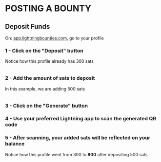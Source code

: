 # POSTING A BOUNTY

## Deposit Funds

On: [app.lightningbounties.com](https://app.lightningbounties.com/me), go to your profile

### 1 - Click on the "Deposit" button

Notice how this profile already has 300 sats

<figure><img src="../.gitbook/assets/image (30).png" alt=""><figcaption></figcaption></figure>

### 2 - Add the amount of sats to deposit

In this example, we are adding 500 sats

<figure><img src="../.gitbook/assets/image (32).png" alt=""><figcaption></figcaption></figure>

### 3 - Click on the "Generate" button

### 4 - Use your preferred Lightning app to scan the generated QR code

### 5 - After scanning, your added sats will be reflected on your balance

Notice how this profile went from 300 to **800** after depositing 500 sats



